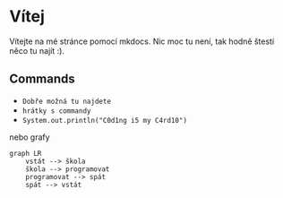 # Vítej 
Vítejte na mé stránce pomocí mkdocs. Nic moc tu není, tak hodně štestí něco tu najít :).


## Commands

* `Dobře možná tu najdete` 
* `hrátky s commandy` 
* `System.out.println("C0d1ng i5 my C4rd10")` 

nebo grafy

```mermaid
graph LR
    vstát --> škola
    škola --> programovat
    programovat --> spát
    spát --> vstát
```